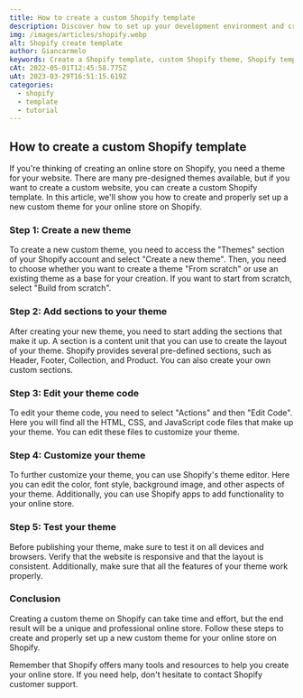 ```yaml
---
title: How to create a custom Shopify template
description: Discover how to set up your development environment and create a new Shopify template starting from a reference template, Dawn.
img: /images/articles/shopify.webp
alt: Shopify create template
author: Giancarmelo
keywords: Create a Shopify template, custom Shopify theme, Shopify template, how to create a Shopify template on Shopify.
cAt: 2022-05-01T12:45:58.775Z
uAt: 2023-03-29T16:51:15.619Z
categories: 
  - shopify
  - template
  - tutorial
---
```


## How to create a custom Shopify template
If you're thinking of creating an online store on Shopify, you need a theme for your website. There are many pre-designed themes available, but if you want to create a custom website, you can create a custom Shopify template. In this article, we'll show you how to create and properly set up a new custom theme for your online store on Shopify.

### Step 1: Create a new theme
To create a new custom theme, you need to access the "Themes" section of your Shopify account and select "Create a new theme". Then, you need to choose whether you want to create a theme "From scratch" or use an existing theme as a base for your creation. If you want to start from scratch, select "Build from scratch".

### Step 2: Add sections to your theme
After creating your new theme, you need to start adding the sections that make it up. A section is a content unit that you can use to create the layout of your theme. Shopify provides several pre-defined sections, such as Header, Footer, Collection, and Product. You can also create your own custom sections.

### Step 3: Edit your theme code
To edit your theme code, you need to select "Actions" and then "Edit Code". Here you will find all the HTML, CSS, and JavaScript code files that make up your theme. You can edit these files to customize your theme.

### Step 4: Customize your theme
To further customize your theme, you can use Shopify's theme editor. Here you can edit the color, font style, background image, and other aspects of your theme. Additionally, you can use Shopify apps to add functionality to your online store.

### Step 5: Test your theme
Before publishing your theme, make sure to test it on all devices and browsers. Verify that the website is responsive and that the layout is consistent. Additionally, make sure that all the features of your theme work properly.

### Conclusion
Creating a custom theme on Shopify can take time and effort, but the end result will be a unique and professional online store. Follow these steps to create and properly set up a new custom theme for your online store on Shopify.

Remember that Shopify offers many tools and resources to help you create your online store. If you need help, don't hesitate to contact Shopify customer support.